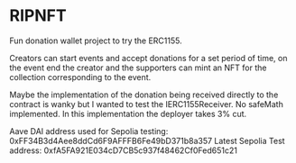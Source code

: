 # RIPNFT

Fun donation wallet project to try the ERC1155.

Creators can start events and accept donations for a set period of time, 
on the event end the creator and the supporters can mint an NFT for the 
collection corresponding to the event.

Maybe the implementation of the donation being received directly to the contract is wanky but I wanted to test the IERC1155Receiver.
No safeMath implemented.
In this implementation the deployer takes 3% cut.

Aave DAI address used for Sepolia testing: 0xFF34B3d4Aee8ddCd6F9AFFFB6Fe49bD371b8a357
Latest Sepolia Test address: 0xfA5FA921E034cD7CB5c937f48462Cf0Fed651c21
